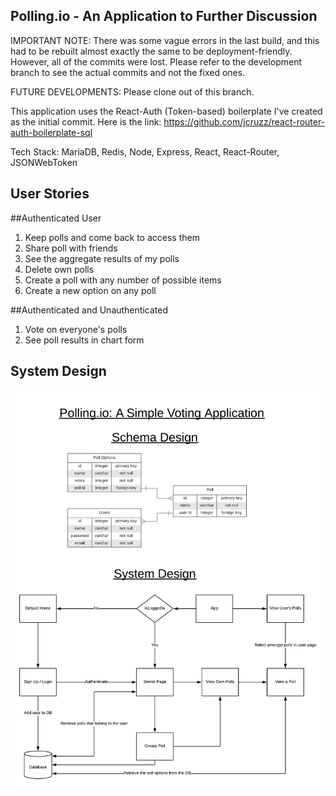 Polling.io - An Application to Further Discussion
---

IMPORTANT NOTE: There was some vague errors in the last build, and this had to be rebuilt almost exactly the same to be deployment-friendly. However, all of the commits were lost. Please refer to the development branch to see the actual commits and not the fixed ones.

FUTURE DEVELOPMENTS: Please clone out of this branch.

This application uses the React-Auth (Token-based) boilerplate I've created as the initial commit. Here is the link:
https://github.com/jcruzz/react-router-auth-boilerplate-sql


Tech Stack: MariaDB, Redis, Node, Express, React, React-Router, JSONWebToken

User Stories
---
##Authenticated User
1) Keep polls and come back to access them
2) Share poll with friends
3) See the aggregate results of my polls
4) Delete own polls
5) Create a poll with any number of possible items
8) Create a new option on any poll

##Authenticated and Unauthenticated
1) Vote on everyone's polls
2) See poll results in chart form

System Design
---
![system](/polling-io-visual.png)
